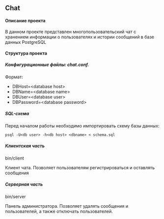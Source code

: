 ## Chat
#### Описание проекта
В данном проекте представлен многопользовательский чат с хранением информации о пользователях и истории сообщений в базе данных PostgreSQL
#### Структура проекта
##### Конфигурационные файлы: chat.conf. 
Формат:

 - DBHost=<database host\>
 - DBName=<database name\>
 - DBUser=<database user\>
 - DBPassword=<database password\>

##### SQL-схема

Перед началом работы необходимо импортировать схему базы данных:

    psql -U<db user> -h<db host> <dbname> < schema.sql

##### Клиентская часть
bin/client

Клиент чата. Позволяет пользователям регистрироваться и оставлять сообщения

##### Серверная часть
bin/server

Панель администратора. Позволяет удалять сообщения и пользователей, а также отключать пользователей.
